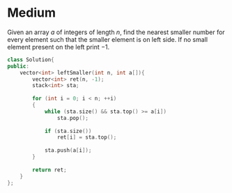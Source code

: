 # Medium

Given an array $a$ of integers of length $n$, find the nearest smaller number for every element such that the smaller element is on left side. If no small element present on the left print $-1$.

```cpp
class Solution{
public:
    vector<int> leftSmaller(int n, int a[]){
        vector<int> ret(n, -1);
        stack<int> sta;
        
        for (int i = 0; i < n; ++i)
        {
            while (sta.size() && sta.top() >= a[i])
                sta.pop();
                
            if (sta.size())
                ret[i] = sta.top();
                
            sta.push(a[i]);
        }
        
        return ret;
    }
};
```
